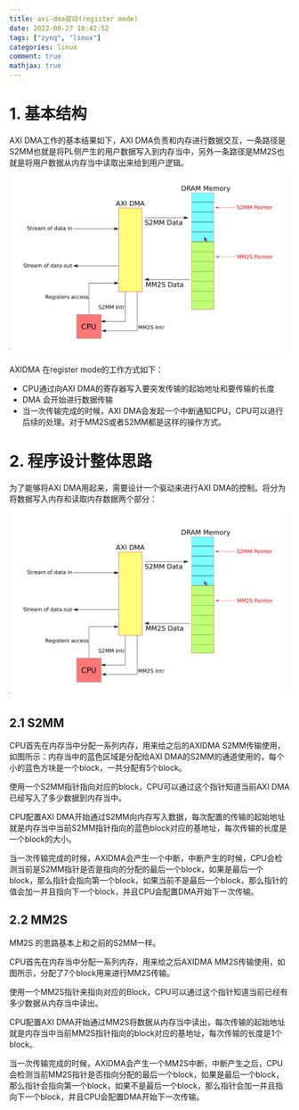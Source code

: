```yaml
---
title: axi-dma驱动(register mode)
date: 2022-08-27 16:42:52
tags: ["zynq", "linux"]
categories: linux
comment: true
mathjax: true
---
```

# 1. 基本结构

AXI DMA工作的基本结果如下，AXI DMA负责和内存进行数据交互，一条路径是S2MM也就是将PL侧产生的用户数据写入到内存当中，另外一条路径是MM2S也就是将用户数据从内存当中读取出来给到用户逻辑。
![axi_dma结构](axi-dma驱动-register-mode/axi_dma结构.png)
<!--more-->

AXIDMA 在register mode的工作方式如下：

- CPU通过向AXI DMA的寄存器写入要突发传输的起始地址和要传输的长度
- DMA 会开始进行数据传输
- 当一次传输完成的时候，AXI DMA会发起一个中断通知CPU，CPU可以进行后续的处理。对于MM2S或者S2MM都是这样的操作方式。

# 2. 程序设计整体思路

为了能够将AXI DMA用起来，需要设计一个驱动来进行AXI DMA的控制。将分为将数据写入内存和读取内存数据两个部分：

![axi_dma结构](axi-dma驱动-register-mode/axi_dma结构.png)

## 2.1 S2MM

CPU首先在内存当中分配一系列内存，用来给之后的AXIDMA S2MM传输使用，如图所示：内存当中的蓝色区域是分配给AXI DMA的S2MM的通道使用的，每个小的蓝色方块是一个block，一共分配有5个block。

使用一个S2MM指针指向对应的block，CPU可以通过这个指针知道当前AXI DMA已经写入了多少数据到内存当中。

CPU配置AXI DMA开始通过S2MM向内存写入数据，每次配置的传输的起始地址就是内存当中当前S2MM指针指向的蓝色block对应的基地址，每次传输的长度是一个block的大小。

当一次传输完成的时候，AXIDMA会产生一个中断，中断产生的时候，CPU会检测当前是S2MM指针是否是指向的分配的最后一个block，如果是最后一个block，那么指针会指向第一个block，如果当前不是最后一个block，那么指针的值会加一并且指向下一个block，并且CPU会配置DMA开始下一次传输。



##  2.2 MM2S

MM2S 的思路基本上和之前的S2MM一样。

CPU首先在内存当中分配一系列内存，用来给之后AXIDMA MM2S传输使用，如图所示，分配了7个block用来进行MM2S传输。

使用一个MM2S指针来指向对应的Block，CPU可以通过这个指针知道当前已经有多少数据从内存当中读出。

CPU配置AXI DMA开始通过MM2S将数据从内存当中读出，每次传输的起始地址就是内存当中当前MM2S指针指向的block对应的基地址，每次传输的长度是1个block。

当一次传输完成的时候，AXIDMA会产生一个MM2S中断，中断产生之后，CPU会检测当前MM2S指针是否指向分配的最后一个block，如果是最后一个block，那么指针会指向第一个block，如果不是最后一个block，那么指针会加一并且指向下一个block，并且CPU会配置DMA开始下一次传输。

